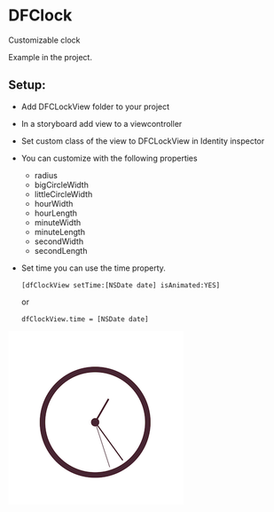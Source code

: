 DFClock
=======

Customizable clock

Example in the project. 

Setup:
-------------------
 - Add DFCLockView folder to your project
 - In a storyboard add view to a viewcontroller
 - Set custom class of the view to DFCLockView in Identity inspector
 - You can customize with the following properties
    - radius
    - bigCircleWidth
    - littleCircleWidth
    - hourWidth
    - hourLength
    - minuteWidth
    - minuteLength
    - secondWidth
    - secondLength

- Set time you can use the time property. 

  ```
  [dfClockView setTime:[NSDate date] isAnimated:YES]
  ```
  or
  ```
  dfClockView.time = [NSDate date]
  ```


![Alt text](DFClock/Resources/DFClockSample.png "Sample")
